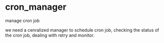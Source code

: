 # cron_manager
manage cron job

we need a cenralized manager to schedule cron job, checking the status of the cron job, dealing with retry and monitor.




